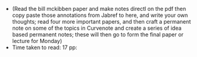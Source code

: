 - (Read the bill mckibben paper and make notes directl on the pdf then copy paste those annotations from Jabref to here, and write your own thoughts; read four more important papers, and then craft a permanent note on some of the topics in Curvenote and create a series of idea based permanent notes; these will then go to form the final paper or lecture for Monday)
- Time taken to read: 17 pp: